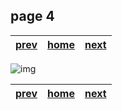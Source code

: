 ## page 4

| [prev](./page_3.md) |  [home](../README.md) | [next](./page_5.md) |
|---------------------|-----------------------|---------------------|

![img](../images/photo_4.jpg)

| [prev](./page_3.md) |  [home](../README.md) | [next](./page_5.md) |
|---------------------|-----------------------|---------------------|

